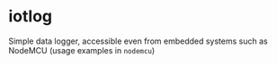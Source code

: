 iotlog
======

Simple data logger, accessible even from embedded systems such as NodeMCU (usage examples in `nodemcu`)

